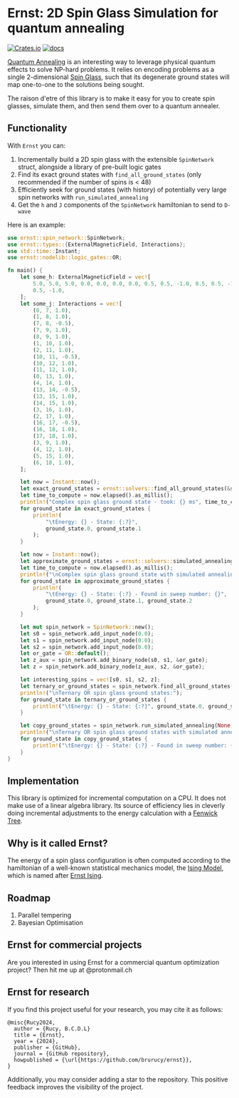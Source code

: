 # Ernst: 2D Spin Glass Simulation for quantum annealing

[![Crates.io](https://img.shields.io/crates/v/ernst)](https://crates.io/crates/ernst)
[![docs](https://img.shields.io/crates/v/ernst?color=yellow&label=docs)](https://docs.rs/ernst)

[Quantum Annealing](https://en.wikipedia.org/wiki/Adiabatic_quantum_computation) is an interesting way to leverage physical quantum effects to solve NP-hard problems. It 
relies on encoding problems as a single 2-dimensional [Spin Glass](https://en.wikipedia.org/wiki/Spin_glass), such that its degenerate ground states will 
map one-to-one to the solutions being sought.

The raison d'etre of this library is to make it easy for you to create spin glasses, simulate them, and then send them
over to a quantum annealer.

## Functionality

With `Ernst` you can:

1. Incrementally build a 2D spin glass with the extensible `SpinNetwork` struct, alongside a library of pre-built logic gates
2. Find its exact ground states with `find_all_ground_states` (only recommended if the number of spins is < 48)
3. Efficiently seek for ground states (with history) of potentially very large spin networks with `run_simulated_annealing` 
4. Get the `h` and `J` components of the `SpinNetwork` hamiltonian to send to `D-wave`

Here is an example:
```rust
use ernst::spin_network::SpinNetwork;
use ernst::types::{ExternalMagneticField, Interactions};
use std::time::Instant;
use ernst::nodelib::logic_gates::OR;

fn main() {
    let some_h: ExternalMagneticField = vec![
        5.0, 5.0, 5.0, 0.0, 0.0, 0.0, 0.0, 0.5, 0.5, -1.0, 0.5, 0.5, -1.0, 0.5, 0.5, -1.0, 0.5,
        0.5, -1.0,
    ];
    let some_j: Interactions = vec![
        (0, 7, 1.0),
        (1, 8, 1.0),
        (7, 8, -0.5),
        (7, 9, 1.0),
        (8, 9, 1.0),
        (1, 10, 1.0),
        (2, 11, 1.0),
        (10, 11, -0.5),
        (10, 12, 1.0),
        (11, 12, 1.0),
        (0, 13, 1.0),
        (4, 14, 1.0),
        (13, 14, -0.5),
        (13, 15, 1.0),
        (14, 15, 1.0),
        (3, 16, 1.0),
        (2, 17, 1.0),
        (16, 17, -0.5),
        (16, 18, 1.0),
        (17, 18, 1.0),
        (3, 9, 1.0),
        (4, 12, 1.0),
        (5, 15, 1.0),
        (6, 18, 1.0),
    ];

    let now = Instant::now();
    let exact_ground_states = ernst::solvers::find_all_ground_states(&some_j, &some_h);
    let time_to_compute = now.elapsed().as_millis();
    println!("Complex spin glass ground state - took: {} ms", time_to_compute);
    for ground_state in exact_ground_states {
        println!(
            "\tEnergy: {} - State: {:?}",
            ground_state.0, ground_state.1
        );
    }

    let now = Instant::now();
    let approximate_ground_states = ernst::solvers::simulated_annealing(&some_j, &some_h, None);
    let time_to_compute = now.elapsed().as_millis();
    println!("\nComplex spin glass ground state with simulated annealing - took: {} ms", time_to_compute);
    for ground_state in approximate_ground_states {
        println!(
            "\tEnergy: {} - State: {:?} - Found in sweep number: {}",
            ground_state.0, ground_state.1, ground_state.2
        );
    }

    let mut spin_network = SpinNetwork::new();
    let s0 = spin_network.add_input_node(0.0);
    let s1 = spin_network.add_input_node(0.0);
    let s2 = spin_network.add_input_node(0.0);
    let or_gate = OR::default();
    let z_aux = spin_network.add_binary_node(s0, s1, &or_gate);
    let z = spin_network.add_binary_node(z_aux, s2, &or_gate);

    let interesting_spins = vec![s0, s1, s2, z];
    let ternary_or_ground_states = spin_network.find_all_ground_states(Some(interesting_spins.clone()));
    println!("\nTernary OR spin glass ground states:");
    for ground_state in ternary_or_ground_states {
        println!("\tEnergy: {} - State: {:?}", ground_state.0, ground_state.1);
    }

    let copy_ground_states = spin_network.run_simulated_annealing(None, Some(interesting_spins));
    println!("\nTernary OR spin glass ground states with simulated annealing:");
    for ground_state in copy_ground_states {
        println!("\tEnergy: {} - State: {:?} - Found in sweep number: {}", ground_state.0, ground_state.1, ground_state.2);
    }
}
```

## Implementation

This library is optimized for incremental computation on a CPU. It does not make use of a linear algebra library. Its source of 
efficiency lies in cleverly doing incremental adjustments to the energy calculation with a [Fenwick Tree](https://en.wikipedia.org/wiki/Fenwick_tree).

## Why is it called Ernst?

The energy of a spin glass configuration is often computed according to the hamiltonian of a well-known statistical mechanics model, the [Ising Model](https://en.wikipedia.org/wiki/Ising_model), which is named after [Ernst Ising](https://en.wikipedia.org/wiki/Ernst_Ising).

## Roadmap

1. Parallel tempering
2. Bayesian Optimisation

## Ernst for commercial projects

Are you interested in using Ernst for a commercial quantum optimization project? Then hit me up at <github-username>@protonmail.ch

## Ernst for research

If you find this project useful for your research, you may cite it as follows:

```text
@misc{Rucy2024,
  author = {Rucy, B.C.D.L}
  title = {Ernst},
  year = {2024},
  publisher = {GitHub},
  journal = {GitHub repository},
  howpublished = {\url{https://github.com/brurucy/ernst}},
}
```

Additionally, you may consider adding a star to the repository. This positive feedback improves the visibility of the project.